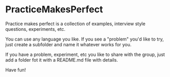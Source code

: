 # PracticeMakesPerfect
Practice makes perfect is a collection of examples, interview style questions, experiments, etc.

You can use any language you like. If you see a "problem" you'd like to try, just create a subfolder
and name it whatever works for you.

If you have a problem, experiment, etc you like to share with the group, just add a folder fot it with a 
README.md file with details.

Have fun!
